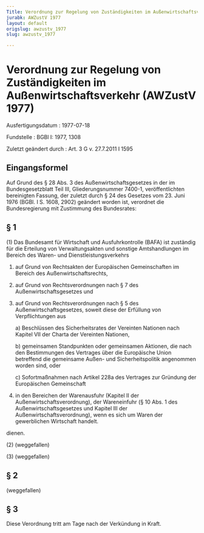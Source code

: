 ```yaml
---
Title: Verordnung zur Regelung von Zuständigkeiten im Außenwirtschaftsverkehr
jurabk: AWZustV 1977
layout: default
origslug: awzustv_1977
slug: awzustv_1977

---
```


# Verordnung zur Regelung von Zuständigkeiten im Außenwirtschaftsverkehr (AWZustV 1977)

Ausfertigungsdatum
:   1977-07-18

Fundstelle
:   BGBl I: 1977, 1308

Zuletzt geändert durch
:   Art. 3 G v. 27.7.2011 I 1595


## Eingangsformel

Auf Grund des § 28 Abs. 3 des Außenwirtschaftsgesetzes in der im
Bundesgesetzblatt Teil III, Gliederungsnummer 7400-1, veröffentlichten
bereinigten Fassung, der zuletzt durch § 24 des Gesetzes vom 23. Juni
1976 (BGBl. I S. 1608, 2902) geändert worden ist, verordnet die
Bundesregierung mit Zustimmung des Bundesrates:


## § 1

(1) Das Bundesamt für Wirtschaft und Ausfuhrkontrolle (BAFA) ist
zuständig für die Erteilung von Verwaltungsakten und sonstige
Amtshandlungen im Bereich des Waren- und Dienstleistungsverkehrs

1.  auf Grund von Rechtsakten der Europäischen Gemeinschaften im Bereich
    des Außenwirtschaftsrechts,


2.  auf Grund von Rechtsverordnungen nach § 7 des Außenwirtschaftsgesetzes
    und


3.  auf Grund von Rechtsverordnungen nach § 5 des
    Außenwirtschaftsgesetzes, soweit diese der Erfüllung von
    Verpflichtungen aus

    a)  Beschlüssen des Sicherheitsrates der Vereinten Nationen nach Kapitel
        VII der Charta der Vereinten Nationen,


    b)  gemeinsamen Standpunkten oder gemeinsamen Aktionen, die nach den
        Bestimmungen des Vertrages über die Europäische Union betreffend die
        gemeinsame Außen- und Sicherheitspolitik angenommen worden sind, oder


    c)  Sofortmaßnahmen nach Artikel 228a des Vertrages zur Gründung der
        Europäischen Gemeinschaft





4.  in den Bereichen der Warenausfuhr (Kapitel II der
    Außenwirtschaftsverordnung), der Wareneinfuhr (§ 10 Abs. 1 des
    Außenwirtschaftsgesetzes und Kapitel III der
    Außenwirtschaftsverordnung), wenn es sich um Waren der gewerblichen
    Wirtschaft handelt.



dienen.

(2) (weggefallen)

(3) (weggefallen)


## § 2

(weggefallen)


## § 3

Diese Verordnung tritt am Tage nach der Verkündung in Kraft.

